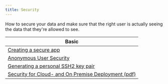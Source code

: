 ```yaml
---
title: Security
---
```


How to secure your data and make sure that the right user is actually seeing the data that they're allowed to see.

| Basic
| ----------------------------------------------------
| [Creating a secure app](creating-a-secure-app)
| [Anonymous User Security](anonymous-user-security)
| [Generating a personal SSH2 key pair](generating-a-personal-ssh2-key-pair)
| [Security for Cloud- and On Premise Deployment (pdf)](http://ww2.mendix.com/rs/mendix/images/Mendix-Security-for-Cloud-and-on-Premise-Deployment.pdf)
